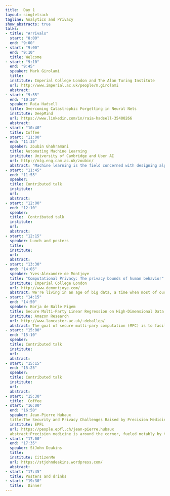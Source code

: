 ```yaml
---
title:  Day 1
layout: singletrack
tagline: Analytics and Privacy
show_abstracts: true
talks:
- title: "Arrivals"
  start: "8:00"
  end: "9:00"
- start: "9:00"
  end: "9:10"
  title: Welcome 
- start: "9:10"
  end: "9:45"
  speaker: Mark Girolami
  title: 
  institute: Imperial College London and The Alan Turing Institute
  url: http://www.imperial.ac.uk/people/m.girolami
  abstract:
- start: "9:55"
  end: "10:30"
  speaker: Raia Hadsell
  title: Overcoming Catastrophic Forgetting in Neural Nets
  institute: DeepMind
  url: https://www.linkedin.com/in/raia-hadsell-35400266
  abstract:
- start: "10:40"
  title: Coffee
- start: "11:00"
  end: "11:35"
  speaker: Zoubin Ghahramani
  title: Automating Machine Learning
  institute: University of Cambridge and Uber AI
  url: http://mlg.eng.cam.ac.uk/zoubin/
  abstract: "Machine learning is the field concerned with designing algorithms that allow computers to learn from data. Ironically, machine learning systems are currently hand-built by experts in a slow, laborious and error-prone manner. I will describe three directions of research which aim to truly automate machine learning: the Automatic Statistician; Turing: a new Probabilistic Programming language based on Julia; and the rational allocation of computational resources."
- start: "11:45"
  end: "11:55"
  speaker: 
  title: Contributed talk
  institute:
  url:
  abstract:
- start: "12:00"
  end: "12:10"
  speaker: 
  title:  Contributed talk
  institute:
  url:
  abstract:
- start: "12:15"
  speaker: Lunch and posters
  title:
  institute:
  url:
  abstract:
- start: "13:30"
  end: "14:05"
  speaker: Yves-Alexandre de Montjoye
  title: "Computational Privacy: The privacy bounds of human behavior"
  institute: Imperial College London
  url: http://www.demontjoye.com/
  abstract: We're living in an age of big data, a time when most of our movements and actions are collected and stored in real time. Large-scale mobile phone, credit card, or browsing datasets dramatically increase our capacity to measure, understand, and potentially affect the behavior of individuals and collectives. The use of this data, however, raise legitimate privacy concerns. In this talk, I will first show how the mere absence of obvious identifiers such as name or phone number is often not enough to prevent re-identification. I will then discuss how, as the use of this data progress, it will become increasingly important to consider whether sensitive information can be inferred from apparently innocuous data. Finally, I will discuss the impact of metadata on society and some of solutions we are developing to allow behavioral metadata to be used in a privacy-conscientious way.
- start: "14:15"
  end: "14:50"
  speaker: Borja de Balle Pigem
  title: Secure Multi-Party Linear Regression on High-Dimensional Data
  institute: Amazon Research
  url: http://www.lancaster.ac.uk/~deballep/
  abstract: The goal of secure multi-pary computation (MPC) is to facilitate the evaluation of functionalities that depend on the private inputs of several distrusting parties in a privacy preserving manner. I will start my talk by discussing potential applications of secure MPC to machine learning and the relation between MPC and other well-known privacy frameworks like differential privacy. Then I will present our recent work on secure MPC protocols for linear regression on distributed databases. By combining several tools from the MPC literature we obtain scalable solutions that can solve problems with millions of records and hundreds of features in a matter of minutes. Some crucial implementation details will be discussed, including the role of fixed-point arithmetic and a robust conjugate gradient descent solver for private linear systems. An implementation of our protocols based on the Obliv-C framework is available as open source. 
- start: "15:00"
  end: "15:10"
  speaker: 
  title: Contributed talk
  institute:
  url:
  abstract:
- start: "15:15"
  end: "15:25"
  speaker: 
  title: Contributed talk
  institute:
  url:
  abstract:
- start: "15:30"
  title:  Coffee
- start: "16:00"
  end: "16:50"
  speaker: Jean-Pierre Hubaux
  title:The Security and Privacy Challenges Raised by Precision Medicine
  institute: EPFL
  url: https://people.epfl.ch/jean-pierre.hubaux
  abstract:Precision medicine is around the corner, fueled notably by the immense progress achieved on the front of genome sequencing. This is clearly a desirable evolution, but the security and privacy implications absolutely need to be tackled. In this talk, we will first describe the basics of genomics and the relevance for precision medicine. We will then mention the numerous threats induced by precision medicine in general (including the \"quantified self\") and by genomics in particular. Moreover, we will discuss possible IT architectures for genomic (and phenotypic) data generation, processing, and protection, and present the solutions envisioned by the (few) researchers working on the topic. We will address the benefits (and limitations) of using partial homomorphic encryption for the protection of genomic data, and mention the pros and cons of the Paillier and ElGamal schemes. We will also discuss the potential of lattice-based encryption. We will detail the system we are currently developing for the privacy-conscious sharing of data between Swiss hospitals, as well as the investigations made by the Global Alliance for Genomics and Health (GA4GH). Finally, we will address the problem of inference attacks against genome databases and discuss the implications for kinship. The community Web site we have set up on the topic of genome privacy and security can be found at https://genomeprivacy.org
- start: "17.00"
  end: "17:35"
  speaker: StJohn Deakins
  title: 
  institute: CitizenMe
  url: https://stjohndeakins.wordpress.com/
  abstract:
- start: "17:45"
  title: Posters and drinks
- start: "19:30"
  title:  Dinner
---
```



